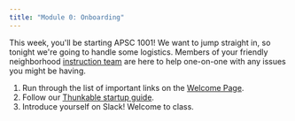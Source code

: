```yaml
---
title: "Module 0: Onboarding"
---
```


This week, you'll be starting APSC 1001! We want to jump straight in, so tonight we're going to handle some logistics. Members of your friendly neighborhood [instruction team](/contact.html) are here to help one-on-one with any issues you might be having.

1. Run through the list of important links on the <a href="/index" target="_blank">Welcome Page</a>.
2. Follow our <a href="{{ site.baseurl }}{% link files/thunkable_start.pdf %}" target="_blank">Thunkable startup guide</a>.
3. Introduce yourself on Slack! Welcome to class.